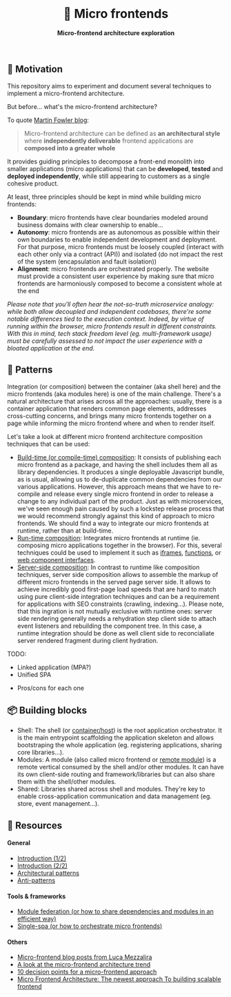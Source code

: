 <br>
<div align="center">
    <h1>🧪 Micro frontends</h1>
    <strong>Micro-frontend architecture exploration</strong>
</div>
<br>
<br>

## 🤔 Motivation

This repository aims to experiment and document several techniques to implement a micro-frontend architecture.

But before... what's the micro-frontend architecture?

To quote [Martin Fowler blog](https://martinfowler.com/articles/micro-frontends.html):
> Micro-frontend architecture can be defined as **an architectural style** where **independently deliverable** frontend applications are **composed into a greater whole**

It provides guiding principles to decompose a front-end monolith into smaller applications (micro applications) that can be **developed**, **tested** and **deployed independently**, while still appearing to customers as a single cohesive product.

At least, three principles should be kept in mind while building micro frontends:
- **Boundary**: micro frontends have clear boundaries modeled around business domains with clear ownership to enable...
- **Autonomy**: micro frontends are as autonomous as possible within their own boundaries to enable independent development and deployment. For that purpose, micro frontends must be loosely coupled (interact with each other only via a contract (API)) and isolated (do not impact the rest of the system (encapsulation and fault isolation))
- **Alignment**: micro frontends are orchestrated properly. The website must provide a consistent user experience by making sure that micro frontends are harmoniously composed to become a consistent whole at the end

*Please note that you'll often hear the not-so-truth microservice analogy: while both allow decoupled and independent codebases, there're some notable differences tied to the execution context. Indeed, by virtue of running within the browser, micro frontends result in different constraints. With this in mind, tech stack freedom level (eg. multi-framework usage) must be carefully assessed to not impact the user experience with a bloated application at the end.*

## 🧪 Patterns

Integration (or composition) between the container (aka shell here) and the micro frontends (aka modules here) is one of the main challenge. There's a natural architecture that arises across all the approaches: usually, there is a container application that renders common page elements, addresses cross-cutting concerns, and brings many micro frontends together on a page while informing the micro frontend where and when to render itself. 

Let's take a look at different micro frontend architecture composition techniques that can be used:

- [Build-time (or compile-time) composition](./buildtime): It consists of publishing each micro frontend as a package, and having the shell includes them all as library dependencies. It produces a single deployable Javascript bundle, as is usual, allowing us to de-duplicate common dependencies from our various applications. However, this approach means that we have to re-compile and release every single micro frontend in order to release a change to any individual part of the product. Just as with microservices, we've seen enough pain caused by such a lockstep release process that we would recommend strongly against this kind of approach to micro frontends. We should find a way to integrate our micro frontends at runtime, rather than at build-time.
- [Run-time composition](./runtime): Integrates micro frontends at runtime (ie. composing micro applications together in the browser). For this, several techniques could be used to implement it such as [iframes](https://martinfowler.com/articles/micro-frontends.html#Run-timeIntegrationViaIframes), [functions](https://martinfowler.com/articles/micro-frontends.html#Run-timeIntegrationViaJavascript), or [web component interfaces](https://martinfowler.com/articles/micro-frontends.html#Run-timeIntegrationViaWebComponents).
- [Server-side composition](./serverside): In contrast to runtime like composition techniques, server side composition allows to assemble the markup of different micro frontends in the served page server side. It allows to achieve incredibly good first-page load speeds that are hard to match using pure client-side integration techniques and can be a requirement for applications with SEO constraints (crawling, indexing...). Please note, that this ingration is not mutually exclusive with runtime ones: server side rendering generally needs a rehydration step client side to attach event listeners and rebuilding the component tree. In this case, a runtime integration should be done as well client side to reconcialiate server rendered fragment during client hydration.

TODO:
- Linked application (MPA?)
- Unified SPA
+ Pros/cons for each one


## 📦 Building blocks

- Shell: The shell (or [container/host](https://webpack.js.org/concepts/module-federation/#low-level-concepts)) is the root application orchestrator. It is the main entrypoint scaffolding the application skeleton and allows bootstraping the whole application (eg. registering applications, sharing core libraries...).
- Modules: A module (also called micro frontend or [remote module](https://webpack.js.org/concepts/module-federation/#low-level-concepts)) is a remote vertical consumed by the shell and/or other modules. It can have its own client-side routing and framework/libraries but can also share them with the shell/other modules.
- Shared: Libraries shared across shell and modules. They're key to enable cross-application communication and data management (eg. store, event management...).

## 📕 Resources

#### General
- [Introduction (1/2)](https://martinfowler.com/articles/micro-frontends.html)
- [Introduction (2/2)](https://micro-frontends.org/)
- [Architectural patterns](https://dev.to/okmttdhr/micro-frontends-architecture-patterns-introduction-3cpk)
- [Anti-patterns](https://www.youtube.com/watch?v=T3NINYCP9gg)

#### Tools & frameworks
- [Module federation (or how to share dependencies and modules in an efficient way)](https://module-federation.github.io/)
- [Single-spa (or how to orchestrate micro frontends)](https://single-spa.js.org/)

#### Others
- [Micro-frontend blog posts from Luca Mezzalira](https://lucamezzalira.com/tag/micro-frontends/)
- [A look at the micro-frontend architecture trend](https://frontendmastery.com/posts/understanding-micro-frontends/)
- [10 decision points for a micro-frontend approach](https://betterprogramming.pub/10-decision-points-for-micro-frontends-approach-4ebb4b59f40)
- [Micro Frontend Architecture: The newest approach To building scalable frontend](https://www.simform.com/blog/micro-frontend-architecture/)
